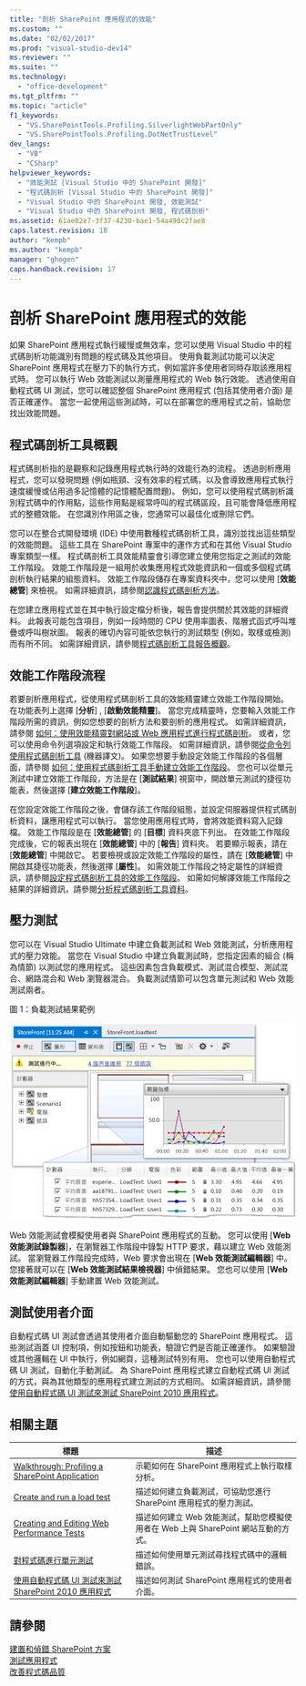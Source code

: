 ```yaml
---
title: "剖析 SharePoint 應用程式的效能"
ms.custom: ""
ms.date: "02/02/2017"
ms.prod: "visual-studio-dev14"
ms.reviewer: ""
ms.suite: ""
ms.technology: 
  - "office-development"
ms.tgt_pltfrm: ""
ms.topic: "article"
f1_keywords: 
  - "VS.SharePointTools.Profiling.SilverlightWebPartOnly"
  - "VS.SharePointTools.Profiling.DotNetTrustLevel"
dev_langs: 
  - "VB"
  - "CSharp"
helpviewer_keywords: 
  - "效能測試 [Visual Studio 中的 SharePoint 開發]"
  - "程式碼剖析 [Visual Studio 中的 SharePoint 開發]"
  - "Visual Studio 中的 SharePoint 開發, 效能測試"
  - "Visual Studio 中的 SharePoint 開發, 程式碼剖析"
ms.assetid: 61ae02e7-3f37-4230-bae1-54a498c2fae8
caps.latest.revision: 18
author: "kempb"
ms.author: "kempb"
manager: "ghogen"
caps.handback.revision: 17
---
```

# 剖析 SharePoint 應用程式的效能
  如果 SharePoint 應用程式執行緩慢或無效率，您可以使用 Visual Studio 中的程式碼剖析功能識別有問題的程式碼及其他項目。  使用負載測試功能可以決定 SharePoint 應用程式在壓力下的執行方式，例如當許多使用者同時存取該應用程式時。  您可以執行 Web 效能測試以測量應用程式的 Web 執行效能。  透過使用自動程式碼 UI 測試，您可以確認整個 SharePoint 應用程式 \(包括其使用者介面\) 是否正確運作。  當您一起使用這些測試時，可以在部署您的應用程式之前，協助您找出效能問題。  
  
## 程式碼剖析工具概觀  
 程式碼剖析指的是觀察和記錄應用程式執行時的效能行為的流程。  透過剖析應用程式，您可以發現問題 \(例如瓶頸、沒有效率的程式碼，以及會導致應用程式執行速度緩慢或佔用過多記憶體的記憶體配置問題\)。  例如，您可以使用程式碼剖析識別程式碼中的作用點，這些作用點是經常呼叫的程式碼區段，且可能會降低應用程式的整體效能。  在您識別作用區之後，您通常可以最佳化或刪除它們。  
  
 您可以在整合式開發環境 \(IDE\) 中使用數種程式碼剖析工具，識別並找出這些類型的效能問題。  這些工具在 SharePoint 專案中的運作方式和在其他 Visual Studio 專案類型一樣。  程式碼剖析工具效能精靈會引導您建立使用您指定之測試的效能工作階段。  效能工作階段是一組用於收集應用程式效能資訊和一個或多個程式碼剖析執行結果的組態資料。  效能工作階段儲存在專案資料夾中，您可以使用 \[**效能總管**\] 來檢視。  如需詳細資訊，請參閱[認識程式碼剖析方法](../profiling/understanding-performance-collection-methods.md)。  
  
 在您建立應用程式並在其中執行設定檔分析後，報告會提供關於其效能的詳細資料。  此報表可能包含項目，例如一段時間的 CPU 使用率圖表、階層式函式呼叫堆疊或呼叫樹狀圖。  報表的確切內容可能依您執行的測試類型 \(例如，取樣或檢測\) 而有所不同。  如需詳細資訊，請參閱[程式碼剖析工具報告概觀](http://go.microsoft.com/fwlink/?LinkId=224689)。  
  
## 效能工作階段流程  
 若要剖析應用程式，從使用程式碼剖析工具的效能精靈建立效能工作階段開始。  在功能表列上選擇 \[**分析**\] , \[**啟動效能精靈**\]。  當您完成精靈時，您要輸入效能工作階段所需的資訊，例如您想要的剖析方法和要剖析的應用程式。  如需詳細資訊，請參閱 [如何：使用效能精靈對網站或 Web 應用程式進行程式碼剖析](http://go.microsoft.com/fwlink/?LinkId=224692)。  或者，您可以使用命令列選項設定和執行效能工作階段。  如需詳細資訊，請參閱[從命令列使用程式碼剖析工具](http://go.microsoft.com/fwlink/?LinkId=224703) \(機器譯文\)。  如果您想要手動設定效能工作階段的各個層面，請參閱 [如何：使用程式碼剖析工具手動建立效能工作階段](http://go.microsoft.com/fwlink/?LinkId=224691)。  您也可以從單元測試中建立效能工作階段，方法是在 \[**測試結果**\] 視窗中，開啟單元測試的捷徑功能表，然後選擇 \[**建立效能工作階段**\]。  
  
 在您設定效能工作階段之後，會儲存該工作階段組態，並設定伺服器提供程式碼剖析資料，讓應用程式可以執行。  當您使用應用程式時，會將效能資料寫入記錄檔。  效能工作階段是在 \[**效能總管**\] 的 \[**目標**\] 資料夾底下列出。  在效能工作階段完成後，它的報表出現在 \[**效能總管**\] 中的 \[**報告**\] 資料夾。  若要顯示報表，請在 \[**效能總管**\] 中開啟它。  若要檢視或設定效能工作階段的屬性，請在 \[**效能總管**\] 中開啟其捷徑功能表，然後選擇 \[**屬性**\]。  如需效能工作階段之特定屬性的詳細資訊，請參閱[設定程式碼剖析工具的效能工作階段](http://go.microsoft.com/fwlink/?LinkId=224694)。  如需如何解譯效能工作階段之結果的詳細資訊，請參閱[分析程式碼剖析工具資料](http://go.microsoft.com/fwlink/?LinkId=224704)。  
  
## 壓力測試  
 您可以在 Visual Studio Ultimate 中建立負載測試和 Web 效能測試，分析應用程式的壓力效能。  當您在 Visual Studio 中建立負載測試時，您指定因素的組合 \(稱為情節\) 以測試您的應用程式。  這些因素包含負載模式、測試混合模型、測試混合、網路混合和 Web 瀏覽器混合。  負載測試情節可以包含單元測試和 Web 效能測試兩者。  
  
 圖 1：負載測試結果範例  
  
 ![執行負載測試圖形檢視](../sharepoint/media/load-webgraphs.png "執行負載測試圖形檢視")  
  
 Web 效能測試會模擬使用者與 SharePoint 應用程式的互動。  您可以使用 \[**Web 效能測試錄製器**\]，在瀏覽器工作階段中錄製 HTTP 要求，藉以建立 Web 效能測試。  當瀏覽器工作階段完成時，Web 要求會出現在 \[**Web 效能測試編輯器**\] 中。  您接著就可以在 \[**Web 效能測試結果檢視器**\] 中偵錯結果。  您也可以使用 \[**Web 效能測試編輯器**\] 手動建置 Web 效能測試。  
  
## 測試使用者介面  
 自動程式碼 UI 測試會透過其使用者介面自動驅動您的 SharePoint 應用程式。  這些測試涵蓋 UI 控制項，例如按鈕和功能表，驗證它們是否能正確運作。  如果驗證或其他邏輯在 UI 中執行，例如網頁，這種測試特別有用。  您也可以使用自動程式碼 UI 測試，自動化手動測試。  為 SharePoint 應用程式建立自動程式碼 UI 測試的方式，與為其他類型的應用程式建立測試的方式相同。  如需詳細資訊，請參閱[使用自動程式碼 UI 測試來測試 SharePoint 2010 應用程式](../test/testing-sharepoint-2010-applications-with-coded-ui-tests.md)。  
  
## 相關主題  
  
|標題|描述|  
|--------|--------|  
|[Walkthrough: Profiling a SharePoint Application](../sharepoint/walkthrough-profiling-a-sharepoint-application.md)|示範如何在 SharePoint 應用程式上執行取樣分析。|  
|[Create and run a load test](http://msdn.microsoft.com/zh-tw/7041cbcf-9ab1-4579-98ff-8f296aeaded4)|描述如何建立負載測試，可協助您進行 SharePoint 應用程式的壓力測試。|  
|[Creating and Editing Web Performance Tests](http://msdn.microsoft.com/zh-tw/8bf5f2a7-c693-47d6-9282-5946480151dc)|描述如何建立 Web 效能測試，幫助您模擬使用者在 Web 上與 SharePoint 網站互動的方式。|  
|[對程式碼進行單元測試](../test/unit-test-your-code.md)|描述如何使用單元測試尋找程式碼中的邏輯錯誤。|  
|[使用自動程式碼 UI 測試來測試 SharePoint 2010 應用程式](../test/testing-sharepoint-2010-applications-with-coded-ui-tests.md)|描述如何測試 SharePoint 應用程式的使用者介面。|  
  
## 請參閱  
 [建置和偵錯 SharePoint 方案](../sharepoint/building-and-debugging-sharepoint-solutions.md)   
 [測試應用程式](http://msdn.microsoft.com/library/796b7d6d-ad45-4772-9719-55eaf5490dac)   
 [改善程式碼品質](../test/improve-code-quality.md)  
  
  